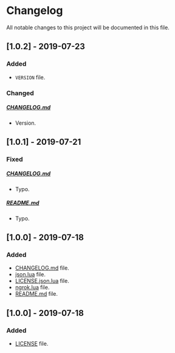 # Changelog

All notable changes to this project will be documented in this file.

## [1.0.2] - 2019-07-23

### Added

- `VERSION` file.

### Changed

##### [CHANGELOG.md](CHANGELOG.md)

- Version.

## [1.0.1] - 2019-07-21

### Fixed

##### [CHANGELOG.md](CHANGELOG.md)

- Typo.

##### [README.md](README.md)

- Typo.

## [1.0.0] - 2019-07-18

### Added

- [CHANGELOG.md](CHANGELOG.md) file.
- [json.lua](json.lua) file.
- [LICENSE.json.lua](LICENSE.json.lua) file.
- [ngrok.lua](ngrok.lua) file.
- [README.md](README.md) file.

## [1.0.0] - 2019-07-18

### Added

- [LICENSE](LICENSE) file.
